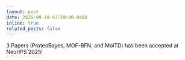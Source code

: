 ```yaml
---
layout: post
date: 2025-09-19 07:59:00-0400
inline: true
related_posts: false
---
```


3 Papers (ProteoBayes, MOF-BFN, and MolTD) has been accepted at NeurIPS 2025!
